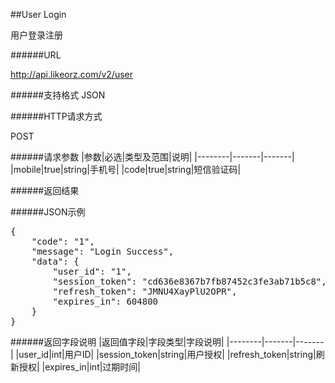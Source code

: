 ##User Login用户登录注册######URLhttp://api.likeorz.com/v2/user######支持格式JSON######HTTP请求方式POST######请求参数|参数|必选|类型及范围|说明|
|--------|-------|-------|
|mobile|true|string|手机号|
|code|true|string|短信验证码|
######返回结果######JSON示例<pre>{
    "code": "1", 
    "message": "Login Success", 
    "data": {
        "user_id": "1", 
        "session_token": "cd636e8367b7fb87452c3fe3ab71b5c8", 
        "refresh_token": "JMNU4XayPlU2OPR", 
        "expires_in": 604800
    }
}
</pre>######返回字段说明|返回值字段|字段类型|字段说明|
|--------|-------|-------|
|user_id|int|用户ID|
|session_token|string|用户授权|
|refresh_token|string|刷新授权|
|expires_in|int|过期时间|